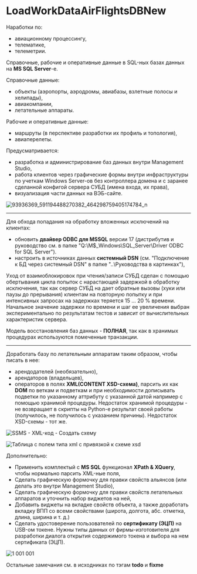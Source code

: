 # LoadWorkDataAirFlightsDBNew

Наработки по:
 - авиационному процессингу,
 - телематике,
 - телеметрии.

Справочные, рабочие и оперативные данные в SQL-ных базах данных на **MS SQL Server**-е.

Справочные данные:
  - объекты (аэропорты, аэродромы, авиабазы, взлетные полосы и хелипады),
  - авиакомпании,
  - летательные аппараты.

Рабочие и оперативные данные:
 - маршруты (в перспективе разработки их профиль и топология),
 - авиаперелеты.

Предусматривается:
 - разработка и администрирование баз данных внутри Management Studio,
 - работа клиентов через графические формы внутри инфраструктуры по учеткам Windows Server-ов без контроллера домена и с заранее сделанной конфигой сервера СУБД (имена входа, их права),
 - визуализация части данных на ВЭБ-сайте.

![93936369_591194488270382_464298759405174784_n](https://user-images.githubusercontent.com/104857185/167257457-d5fc8393-4bdc-4391-a76d-9b2b73490016.jpg "Решение по архитектуре")

----
Для обхода попадания на обработку вложенных исключений на клиентах:
 - обновить **двайвер ODBC для MSSQL** версии 17 (дистрибутив и руководство см. в папке "Q:\M$_Windows\SQL_Server\Driver ODBC for SQL Server").
 - настроить в источниках данных **системный DSN** (см. "Подключение к БД через системный DSN" в папке "..\Руководства в картинках"),
 
Уход от взаимоблокировок при чтения/записи СУБД сделан с помощью обертывания цикла попыток с нарастающей задержкой в обработку исключения, так как сервер СУБД на дает обратные вызовы (хуки или паузы до прерывания) клиентам на повторную попытку и
при интенсивных запросах на задержках теряется 15 ... 20 % времени. Начальное значение задержки по времени и шаг ее увеличения выбран экспериментально по результатам тестов и зависит от вычислительных характеристик сервера.

Модель восстановления баз данных - **ПОЛНАЯ**, так как в хранимых процедурах используются помеченные транзакции.

----
Доработать базу по летательным аппаратам таким образом, чтобы писать в нее:
 - арендодателей (необязательно),
 - арендаторов (владельцев),
 - операторов
в полях **XML(CONTENT XSD-схема)**, парсить их как **DOM** по веткам и подветкам и при необходимости дописывать подветки по указанному аттрибуту с указанной датой например с помощью хранимой процедуры.
Недостаток хранимой процедуры - не возвращает в скрипты на Python-е результат своей работы (получилось, не получилось с указанием причины).
Недостаток XSD-схемы - тот же.

![SSMS - XML-код - Создать схему](https://user-images.githubusercontent.com/104857185/167261451-a42a0c66-2888-4042-88a2-679f1ef6549a.png)
 
![Таблица с полем типа xml с привязкой к схеме xsd](https://user-images.githubusercontent.com/104857185/167261417-e0820f3d-965f-4124-9af6-e59994e09f46.png)

Дополнительно:
 - Применить комплектый с **MS SQL** функционал **XPath & XQuery**, чтобы нормально парсить XML-ные поля,
 - Сделать графическую формочку для правки свойств альянсов (или делать это внутри Management Studio),
 - Сделать графическую формочку для правки свойств летательных аппаратов и уточнить набор виджетов на ней,
 - Добавить виджеты на вкладке свойств объекта, а также доработать вкладку ВПП со всеми свойствами (широта, долгота, абс. отметка, длина, ширина и т. д.)
 - Сделать удостоверение пользователей по **сертификату (ЭЦП)** на USB-ом токене. Нужны типы данных от фирмы-изготовителя для разработки диалога открытия содержимого токена и выбора на нем сертификата (ЭЦП). 

![1 001 001](https://user-images.githubusercontent.com/104857185/167037090-9cd548c0-9643-4903-adce-13e2a039226d.jpg)



Остальные замечания см. в исходниках по тэгам **todo** и **fixme**
